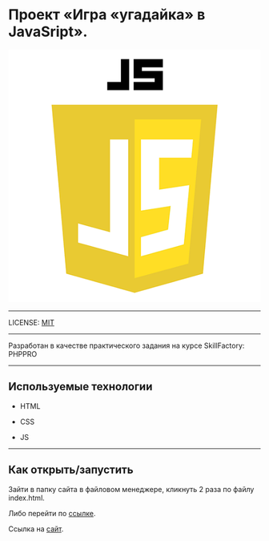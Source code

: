 # Проект «Игра «угадайка» в JavaSript».

![JSlogo](./images/JSlogo.png)

---

LICENSE: [MIT](./license.md)

---

Разработан в качестве практического задания на курсе SkillFactory: PHPPRO

---

## Используемые технологии

* HTML

* CSS

* JS

---

## Как открыть/запустить

Зайти в папку сайта в файловом менеджере, кликнуть 2 раза по файлу index.html.

Либо перейти по [ссылке](./index.html).

Ссылка на [сайт](https://pand1go.github.io/task_8.7/).